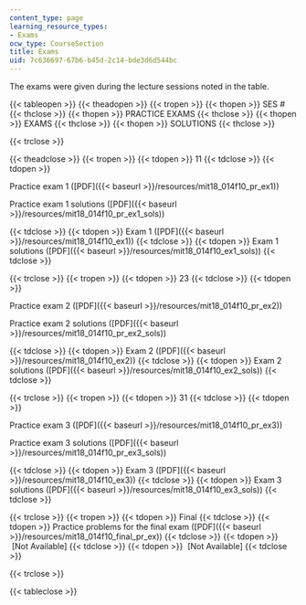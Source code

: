 ```yaml
---
content_type: page
learning_resource_types:
- Exams
ocw_type: CourseSection
title: Exams
uid: 7c636697-67b6-b45d-2c14-bde3d6d544bc
---
```


The exams were given during the lecture sessions noted in the table.

{{< tableopen >}}
{{< theadopen >}}
{{< tropen >}}
{{< thopen >}}
SES #
{{< thclose >}}
{{< thopen >}}
PRACTICE EXAMS
{{< thclose >}}
{{< thopen >}}
EXAMS
{{< thclose >}}
{{< thopen >}}
SOLUTIONS
{{< thclose >}}

{{< trclose >}}

{{< theadclose >}}
{{< tropen >}}
{{< tdopen >}}
11
{{< tdclose >}}
{{< tdopen >}}


Practice exam 1 ([PDF]({{< baseurl >}}/resources/mit18_014f10_pr_ex1))

Practice exam 1 solutions ([PDF]({{< baseurl >}}/resources/mit18_014f10_pr_ex1_sols))


{{< tdclose >}}
{{< tdopen >}}
Exam 1 ([PDF]({{< baseurl >}}/resources/mit18_014f10_ex1))
{{< tdclose >}}
{{< tdopen >}}
Exam 1 solutions ([PDF]({{< baseurl >}}/resources/mit18_014f10_ex1_sols))
{{< tdclose >}}

{{< trclose >}}
{{< tropen >}}
{{< tdopen >}}
23
{{< tdclose >}}
{{< tdopen >}}


Practice exam 2 ([PDF]({{< baseurl >}}/resources/mit18_014f10_pr_ex2))

Practice exam 2 solutions ([PDF]({{< baseurl >}}/resources/mit18_014f10_pr_ex2_sols))


{{< tdclose >}}
{{< tdopen >}}
Exam 2 ([PDF]({{< baseurl >}}/resources/mit18_014f10_ex2))
{{< tdclose >}}
{{< tdopen >}}
Exam 2 solutions ([PDF]({{< baseurl >}}/resources/mit18_014f10_ex2_sols))
{{< tdclose >}}

{{< trclose >}}
{{< tropen >}}
{{< tdopen >}}
31
{{< tdclose >}}
{{< tdopen >}}


Practice exam 3 ([PDF]({{< baseurl >}}/resources/mit18_014f10_pr_ex3))

Practice exam 3 solutions ([PDF]({{< baseurl >}}/resources/mit18_014f10_pr_ex3_sols))


{{< tdclose >}}
{{< tdopen >}}
Exam 3 ([PDF]({{< baseurl >}}/resources/mit18_014f10_ex3))
{{< tdclose >}}
{{< tdopen >}}
Exam 3 solutions ([PDF]({{< baseurl >}}/resources/mit18_014f10_ex3_sols))
{{< tdclose >}}

{{< trclose >}}
{{< tropen >}}
{{< tdopen >}}
Final
{{< tdclose >}}
{{< tdopen >}}
Practice problems for the final exam ([PDF]({{< baseurl >}}/resources/mit18_014f10_final_pr_ex))
{{< tdclose >}}
{{< tdopen >}}
 \[Not Available\]
{{< tdclose >}}
{{< tdopen >}}
 \[Not Available\]
{{< tdclose >}}

{{< trclose >}}

{{< tableclose >}}